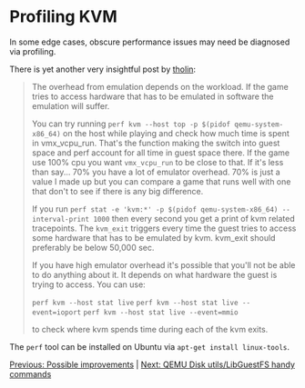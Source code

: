 # Profiling KVM

In some edge cases, obscure performance issues may need be diagnosed via profiling.

There is yet another very insightful post by [tholin](https://www.reddit.com/user/tholin):

> The overhead from emulation depends on the workload. If the game tries to access hardware that has to be emulated in software the emulation will suffer.
>
> You can try running `perf kvm --host top -p $(pidof qemu-system-x86_64)` on the host while playing and check how much time is spent in vmx_vcpu_run. That's the function making the switch into guest space and perf account for all time in guest space there. If the game use 100% cpu you want `vmx_vcpu_run` to be close to that. If it's less than say... 70% you have a lot of emulator overhead. 70% is just a value I made up but you can compare a game that runs well with one that don't to see if there is any big difference.
>
> If you run `perf stat -e 'kvm:*' -p $(pidof qemu-system-x86_64) --interval-print 1000` then every second you get a print of kvm related tracepoints. The `kvm_exit` triggers every time the guest tries to access some hardware that has to be emulated by kvm. kvm_exit should preferably be below 50,000 sec.
>
> If you have high emulator overhead it's possible that you'll not be able to do anything about it. It depends on what hardware the guest is trying to access. You can use:
>
> `perf kvm --host stat live`
> `perf kvm --host stat live --event=ioport`
> `perf kvm --host stat live --event=mmio`
>
> to check where kvm spends time during each of the kvm exits.

The `perf` tool can be installed on Ubuntu via `apt-get install linux-tools`.

[Previous: Possible improvements](7_POSSIBLE_IMPROVEMENTS.md) | [Next: QEMU Disk utils/LibGuestFS handy commands](9_USEFUL_TOOLS.md)
